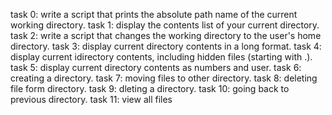 task 0:  write a script that prints the absolute path name of the current working directory.
task 1:  display the contents list of your current directory.
task 2:  write a script that changes the working directory to the user's home directory.
task 3:  display current directory contents in a long format.
task 4:  display current idirectory contents, including hidden files (starting with .).
task 5:  display current directory contents as numbers and user.
task 6:  creating a directory.
task 7:  moving files to other directory.
task 8:  deleting file form directory.
task 9:  dleting a directory.
task 10: going back to previous directory.
task 11: view all files 
